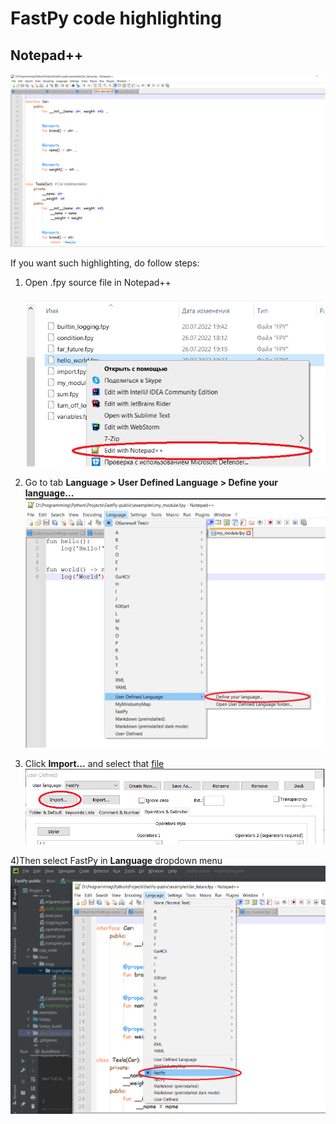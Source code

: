 # FastPy code highlighting

## Notepad++

![](imgs/highlighting/img.png)

If you want such highlighting, do follow steps:

1) Open .fpy source file in Notepad++

   ![](imgs/highlighting/step_1.png)

2) Go to tab **Language > User Defined Language > Define your language...**
![](imgs/highlighting/step_2.png)

3) Click **Import...** and select that [file](../config/code_highlighting.xml)
![](imgs/highlighting/step_3.png)

4)Then select FastPy in **Language** dropdown menu
![](imgs/highlighting/step_4.png)